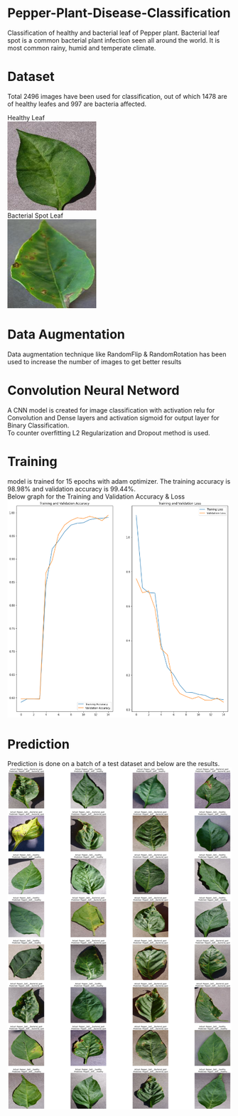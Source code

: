 # Pepper-Plant-Disease-Classification
Classification of healthy and bacterial leaf of Pepper plant.
Bacterial leaf spot is a common bacterial plant infection seen all around the world. It is most common rainy, humid and temperate climate.

# Dataset
Total 2496 images have been used for classification, out of which 1478 are of healthy leafes and 997 are bacteria affected.

Healthy Leaf<br />
<img src="images/Healthy_Leaf.JPG" width="200"><br />
Bacterial Spot Leaf<br />
<img src="images/Bacterial_Spot_Leaf.JPG" width="200"><br />

# Data Augmentation
Data augmentation technique like RandomFlip & RandomRotation has been used to increase the number of images to get better results

# Convolution Neural Netword
A CNN model is created for image classification with activation relu for Convolution and Dense layers and activation sigmoid for output layer for Binary Classification.<br />
To counter overfitting L2 Regularization and Dropout method is used.<br />

# Training
model is trained for 15 epochs with adam optimizer. The training accuracy is 98.98% and validation accuracy is 99.44%.<br />
Below graph for the Training and Validation Accuracy & Loss<br />
<img src="images/Accuracy_&_Loss.png" width="500"><br />

# Prediction
Prediction is done on a batch of a test dataset and below are the results.<br />
<img src="images/prediction.png" width="1000"><br />
